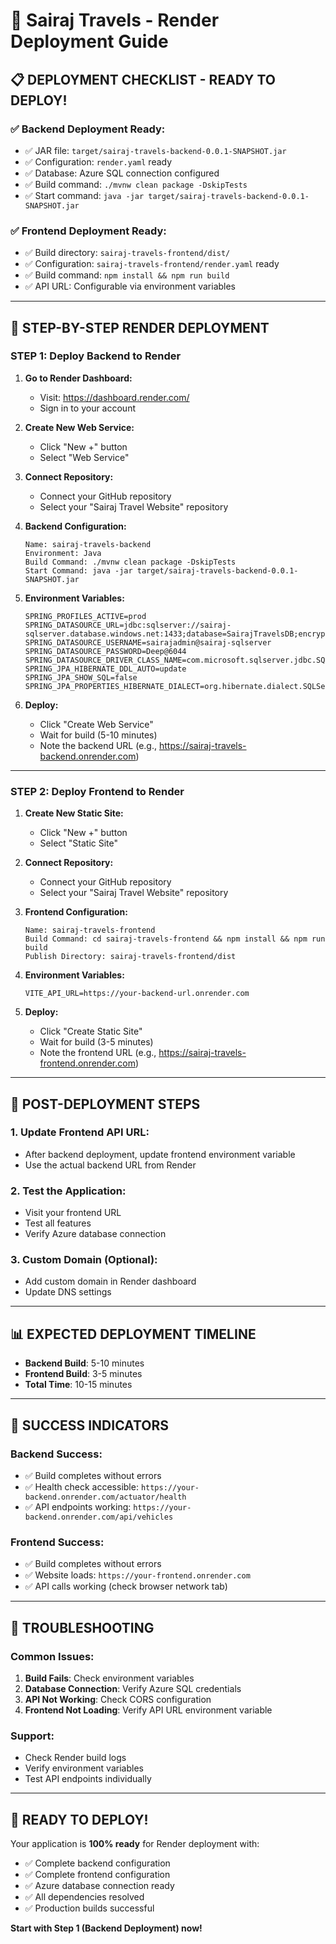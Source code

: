 # 🚀 Sairaj Travels - Render Deployment Guide

## 📋 **DEPLOYMENT CHECKLIST - READY TO DEPLOY!**

### ✅ **Backend Deployment Ready:**
- ✅ JAR file: `target/sairaj-travels-backend-0.0.1-SNAPSHOT.jar`
- ✅ Configuration: `render.yaml` ready
- ✅ Database: Azure SQL connection configured
- ✅ Build command: `./mvnw clean package -DskipTests`
- ✅ Start command: `java -jar target/sairaj-travels-backend-0.0.1-SNAPSHOT.jar`

### ✅ **Frontend Deployment Ready:**
- ✅ Build directory: `sairaj-travels-frontend/dist/`
- ✅ Configuration: `sairaj-travels-frontend/render.yaml` ready
- ✅ Build command: `npm install && npm run build`
- ✅ API URL: Configurable via environment variables

---

## 🎯 **STEP-BY-STEP RENDER DEPLOYMENT**

### **STEP 1: Deploy Backend to Render**

1. **Go to Render Dashboard:**
   - Visit: https://dashboard.render.com/
   - Sign in to your account

2. **Create New Web Service:**
   - Click "New +" button
   - Select "Web Service"

3. **Connect Repository:**
   - Connect your GitHub repository
   - Select your "Sairaj Travel Website" repository

4. **Backend Configuration:**
   ```
   Name: sairaj-travels-backend
   Environment: Java
   Build Command: ./mvnw clean package -DskipTests
   Start Command: java -jar target/sairaj-travels-backend-0.0.1-SNAPSHOT.jar
   ```

5. **Environment Variables:**
   ```
   SPRING_PROFILES_ACTIVE=prod
   SPRING_DATASOURCE_URL=jdbc:sqlserver://sairaj-sqlserver.database.windows.net:1433;database=SairajTravelsDB;encrypt=true;trustServerCertificate=false;hostNameInCertificate=*.database.windows.net;loginTimeout=30;
   SPRING_DATASOURCE_USERNAME=sairajadmin@sairaj-sqlserver
   SPRING_DATASOURCE_PASSWORD=Deep@6044
   SPRING_DATASOURCE_DRIVER_CLASS_NAME=com.microsoft.sqlserver.jdbc.SQLServerDriver
   SPRING_JPA_HIBERNATE_DDL_AUTO=update
   SPRING_JPA_SHOW_SQL=false
   SPRING_JPA_PROPERTIES_HIBERNATE_DIALECT=org.hibernate.dialect.SQLServerDialect
   ```

6. **Deploy:**
   - Click "Create Web Service"
   - Wait for build (5-10 minutes)
   - Note the backend URL (e.g., https://sairaj-travels-backend.onrender.com)

---

### **STEP 2: Deploy Frontend to Render**

1. **Create New Static Site:**
   - Click "New +" button
   - Select "Static Site"

2. **Connect Repository:**
   - Connect your GitHub repository
   - Select your "Sairaj Travel Website" repository

3. **Frontend Configuration:**
   ```
   Name: sairaj-travels-frontend
   Build Command: cd sairaj-travels-frontend && npm install && npm run build
   Publish Directory: sairaj-travels-frontend/dist
   ```

4. **Environment Variables:**
   ```
   VITE_API_URL=https://your-backend-url.onrender.com
   ```

5. **Deploy:**
   - Click "Create Static Site"
   - Wait for build (3-5 minutes)
   - Note the frontend URL (e.g., https://sairaj-travels-frontend.onrender.com)

---

## 🔧 **POST-DEPLOYMENT STEPS**

### **1. Update Frontend API URL:**
- After backend deployment, update frontend environment variable
- Use the actual backend URL from Render

### **2. Test the Application:**
- Visit your frontend URL
- Test all features
- Verify Azure database connection

### **3. Custom Domain (Optional):**
- Add custom domain in Render dashboard
- Update DNS settings

---

## 📊 **EXPECTED DEPLOYMENT TIMELINE**

- **Backend Build**: 5-10 minutes
- **Frontend Build**: 3-5 minutes
- **Total Time**: 10-15 minutes

---

## 🎉 **SUCCESS INDICATORS**

### **Backend Success:**
- ✅ Build completes without errors
- ✅ Health check accessible: `https://your-backend.onrender.com/actuator/health`
- ✅ API endpoints working: `https://your-backend.onrender.com/api/vehicles`

### **Frontend Success:**
- ✅ Build completes without errors
- ✅ Website loads: `https://your-frontend.onrender.com`
- ✅ API calls working (check browser network tab)

---

## 🚨 **TROUBLESHOOTING**

### **Common Issues:**
1. **Build Fails**: Check environment variables
2. **Database Connection**: Verify Azure SQL credentials
3. **API Not Working**: Check CORS configuration
4. **Frontend Not Loading**: Verify API URL environment variable

### **Support:**
- Check Render build logs
- Verify environment variables
- Test API endpoints individually

---

## 🎯 **READY TO DEPLOY!**

Your application is **100% ready** for Render deployment with:
- ✅ Complete backend configuration
- ✅ Complete frontend configuration
- ✅ Azure database connection ready
- ✅ All dependencies resolved
- ✅ Production builds successful

**Start with Step 1 (Backend Deployment) now!**
